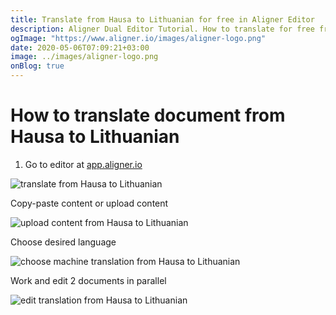 ```yaml
---
title: Translate from Hausa to Lithuanian for free in Aligner Editor
description: Aligner Dual Editor Tutorial. How to translate for free from Hausa to Lithuanian. Aligner is multilingual document management platform. 
ogImage: "https://www.aligner.io/images/aligner-logo.png"
date: 2020-05-06T07:09:21+03:00
image: ../images/aligner-logo.png
onBlog: true
---
```


# How to translate document from Hausa to Lithuanian

1. Go to editor at [app.aligner.io](https://app.aligner.io "Aligner App web page")

![translate from Hausa to Lithuanian](../aligner-blank-editor.png "translate from Hausa to Lithuanian")

Copy-paste content or upload content

![upload content from Hausa to Lithuanian](../aligner-uploaded-document.png "upload content from Hausa to Lithuanian")

Choose desired language

![choose machine translation from Hausa to Lithuanian](../aligner-language-dropdown.png "choose machine translation from Hausa to Lithuanian")

Work and edit 2 documents in parallel

![edit translation from Hausa to Lithuanian](../aligner-double-sitded-editor.png "edit translation from Hausa to Lithuanian")


